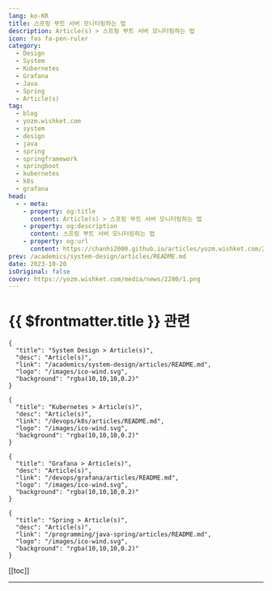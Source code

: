 ```yaml
---
lang: ko-KR
title: 스프링 부트 서버 모니터링하는 법
description: Article(s) > 스프링 부트 서버 모니터링하는 법
icon: fas fa-pen-ruler
category: 
  - Design
  - System
  - Kubernetes
  - Grafana
  - Java
  - Spring
  - Article(s)
tag: 
  - blog
  - yozm.wishket.com
  - system
  - design
  - java
  - spring
  - springframework
  - springboot
  - kubernetes
  - k8s
  - grafana
head:
  - - meta:
    - property: og:title
      content: Article(s) > 스프링 부트 서버 모니터링하는 법
    - property: og:description
      content: 스프링 부트 서버 모니터링하는 법
    - property: og:url
      content: https://chanhi2000.github.io/articles/yozm.wishket.com/2280.html
prev: /academics/system-design/articles/README.md
date: 2023-10-20
isOriginal: false
cover: https://yozm.wishket.com/media/news/2280/1.png
---
```


# {{ $frontmatter.title }} 관련

```component VPCard
{
  "title": "System Design > Article(s)",
  "desc": "Article(s)",
  "link": "/academics/system-design/articles/README.md",
  "logo": "/images/ico-wind.svg",
  "background": "rgba(10,10,10,0.2)"
}
```

```component VPCard
{
  "title": "Kubernetes > Article(s)",
  "desc": "Article(s)",
  "link": "/devops/k8s/articles/README.md",
  "logo": "/images/ico-wind.svg",
  "background": "rgba(10,10,10,0.2)"
}
```

```component VPCard
{
  "title": "Grafana > Article(s)",
  "desc": "Article(s)",
  "link": "/devops/grafana/articles/README.md",
  "logo": "/images/ico-wind.svg",
  "background": "rgba(10,10,10,0.2)"
}
```

```component VPCard
{
  "title": "Spring > Article(s)",
  "desc": "Article(s)",
  "link": "/programming/java-spring/articles/README.md",
  "logo": "/images/ico-wind.svg",
  "background": "rgba(10,10,10,0.2)"
}
```

[[toc]]

---

<SiteInfo
  name="스프링 부트 서버 모니터링하는 법 | 요즘IT"
  desc="서비스를 출시하는 날이 되었다고 생각해봅시다. 몇 달간 고생하며 개발해온 팀원들은 저마다의 이유로 두근두근합니다. 특히 서버 개발자는 혹여 장애가 터질 까봐 신경을 곤두세우고 있을 겁니다. 서버의 특성상 24시간 언제든지 장애가 발생할 수 있는 데다가, 장애가 났을 때 많은 사용자가 동시에 영향을 받는 경우가 흔하기 때문입니다. 이번 글에서는 핑퐁팀이 서버를 모니터링하는 방법을 소개하겠습니다."
  url="https://yozm.wishket.com/magazine/detail/2280/"
  logo="https://yozm.wishket.com/static/renewal/img/global/gnb_yozmit.svg"
  preview="https://yozm.wishket.com/media/news/2280/1.png"/>

<!-- TODO: 작성 -->


